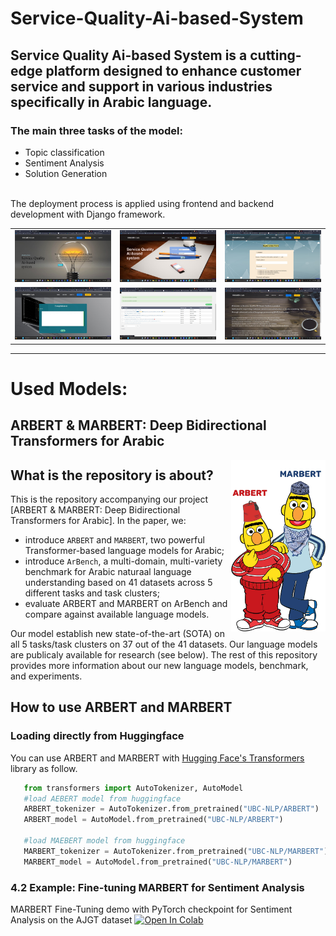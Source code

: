 # Service-Quality-Ai-based-System
## Service Quality Ai-based System is a cutting-edge platform designed to enhance customer service and support in various industries specifically in Arabic language. <br>
### The main three tasks of the model: 
<ul> 
    <li>Topic classification</li>
    <li>Sentiment Analysis</li> 
    <li>Solution Generation</li>
</ul> 
<br>
The deployment process is applied using frontend and 
backend development with Django framework.
</h2>
<table>
  <tr>
    <td><img src="Home.jpg" width=400 hieght=400/></td>
    <td><img src="Log-in.jpg" width=400 hieght=400/></td>
    <td><img src="Registration.jpg" width=400 hieght=400/></td>
  </tr>
  <tr>
    <td><img src="Complaint.jpg" width=400 hieght=400/></td>
    <td><img src="Adminstration.jpg" width=400 hieght=400/></td>
    <td><img src="About-team.jpg" width=400 hieght=400/></td>
  </tr>
  
</table>

---

# Used Models:
## ARBERT & MARBERT: Deep Bidirectional Transformers for Arabic
<img src="ARBERT_MARBERT.jpg" alt="drawing" width="30%" height="30%" align="right"/>

## What is the repository is about?
This is the repository accompanying our project [ARBERT & MARBERT: Deep Bidirectional Transformers for Arabic].
In the paper, we:
* introduce ```ARBERT``` and ```MARBERT```, two powerful Transformer-based language models for Arabic;
* introduce ```ArBench```, a multi-domain, multi-variety benchmark for Arabic naturaal language understanding based on 41 datasets across 5 different tasks and task clusters;
* evaluate ARBERT and MARBERT on ArBench and compare against available language models.

Our model establish new state-of-the-art (SOTA) on all 5 tasks/task clusters on 37 out of the 41 datasets.
Our language models are publicaly available for research (see below).
The rest of this repository provides more information about our new language models, benchmark, and experiments.
## How to use ARBERT and MARBERT

### Loading directly from Huggingface
You can use ARBERT and MARBERT with [Hugging Face's Transformers](https://github.com/huggingface/transformers) library as follow.
 
 ```python
    from transformers import AutoTokenizer, AutoModel
    #load AEBERT model from huggingface
    ARBERT_tokenizer = AutoTokenizer.from_pretrained("UBC-NLP/ARBERT")
    ARBERT_model = AutoModel.from_pretrained("UBC-NLP/ARBERT")
  
    #load MAEBERT model from huggingface
    MARBERT_tokenizer = AutoTokenizer.from_pretrained("UBC-NLP/MARBERT")
    MARBERT_model = AutoModel.from_pretrained("UBC-NLP/MARBERT") 
 ```
### 4.2 Example: Fine-tuning MARBERT for Sentiment Analysis
MARBERT Fine-Tuning demo with PyTorch checkpoint for Sentiment Analysis on the AJGT dataset [![Open In Colab](https://colab.research.google.com/assets/colab-badge.svg)](https://colab.research.google.com/drive/1M0ls7EPUi1dwqIDh6HNfJ5y826XvcgGX?usp=sharing)

